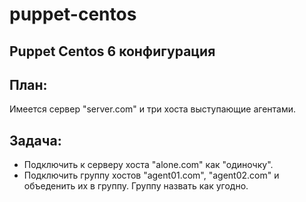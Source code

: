 puppet-centos
=============

Puppet Centos 6 конфигурация
----------------------------

## План:
Имеется сервер "server.com" и три хоста выступающие агентами.

## Задача:
*	Подключить к серверу хоста "alone.com" как "одиночку".
*	Подключить группу хостов "agent01.com", "agent02.com" и объеденить их в группу. Группу назвать как угодно.

